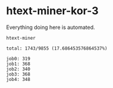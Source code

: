 # htext-miner-kor-3

Everything doing here is automated.

```
htext-miner

total: 1743/9855 (17.686453576864537%)

job0: 319
job1: 368
job2: 340
job3: 368
job4: 348
```